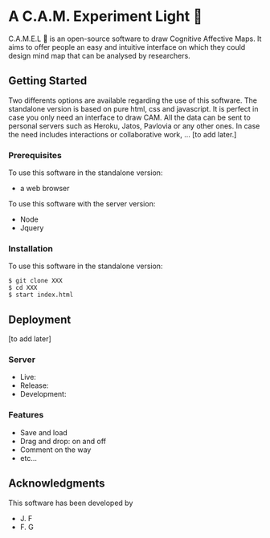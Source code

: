 # A C.A.M. Experiment Light 🐪

C.A.M.E.L 🐪 is an open-source software to draw Cognitive Affective Maps. It aims to offer people an easy and intuitive interface on which they could design mind map that can be analysed by researchers. 


## Getting Started

Two differents options are available regarding the use of this software. The standalone version is based on pure html, css and javascript. It is perfect in case you only need an interface to draw CAM. All the data can be sent to personal servers such as Heroku, Jatos, Pavlovia or any other ones. In case the need includes interactions or collaborative work, ... [to add later.]

### Prerequisites

To use this software in the standalone version:

* a web browser

To use this software with the server version:

* Node
* Jquery

### Installation

To use this software in the standalone version:


```
$ git clone XXX
$ cd XXX
$ start index.html
```


## Deployment

[to add later]

### Server

* Live:
* Release:
* Development:

### Features

* Save and load
* Drag and drop: on and off
* Comment on the way
* etc...

## Acknowledgments

This software has been developed by

* J. F
* F. G
